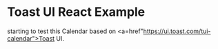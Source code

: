 # Toast UI React Example

starting to test this Calendar based on <a=href"https://ui.toast.com/tui-calendar">Toast UI</a>.
